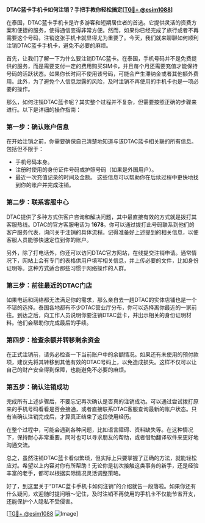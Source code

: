**DTAC蓝卡手机卡如何注销？手把手教你轻松搞定[[TG💪+ @esim1088](https://t.me/s/esim1088)]**

在泰国，DTAC蓝卡手机卡是许多游客和短期居住者的首选。它提供灵活的资费方案和便捷的服务，使得通信变得非常方便。然而，如果你已经完成了旅行或者不再需要这个号码，注销这张手机卡就显得尤为重要了。今天，我们就来聊聊如何顺利注销DTAC蓝卡手机卡，避免不必要的麻烦。

首先，让我们了解一下为什么要注销DTAC蓝卡。在泰国，手机号码并不是免费提供的服务，而是需要支付一定的费用购买SIM卡，并且每个月还需要充值才能保持号码的活跃状态。如果你长时间不使用该号码，可能会产生滞纳金或者其他额外费用。此外，为了避免个人信息泄露的风险，及时注销不再使用的手机卡也是一项必要的操作。

那么，如何注销DTAC蓝卡呢？其实整个过程并不复杂，但需要按照正确的步骤来进行。以下是详细的操作指南：

### 第一步：确认账户信息
在开始注销之前，你需要确保自己清楚地知道与该DTAC蓝卡相关联的所有信息。包括但不限于：
- 手机号码本身。
- 注册时使用的身份证件号码或护照号码（如果是外国用户）。
- 最近一次充值记录的时间及金额。
这些信息可以帮助你在后续过程中更快地找到你的账户并完成注销。

### 第二步：联系客服中心
DTAC提供了多种方式供客户咨询和解决问题，其中最直接有效的方式就是拨打其客服热线。DTAC的官方客服电话为 **1678**。你可以通过拨打此号码联系到他们的客户服务代表，询问关于注销的具体流程。记得准备好上述提到的相关信息，以便客服人员能够快速定位到你的账户。

另外，除了打电话外，你还可以访问DTAC官方网站，在线提交注销申请。通常情况下，网站上会有专门的表格供用户填写相关信息，并上传必要的文件，比如身份证明等。这种方式适合那些习惯于网络操作的人群。

### 第三步：前往最近的DTAC门店
如果电话和网络都无法满足你的需求，那么亲自去一趟DTAC的实体店铺也是一个不错的选择。泰国各地都有不少DTAC营业厅分布，你可以选择离你最近的一家前往。到达之后，向工作人员说明你要注销DTAC蓝卡，并出示相关的身份证明材料。他们会帮助你完成最后的手续。

### 第四步：检查余额并转移剩余资金
在正式注销前，请务必检查一下当前账户中的余额情况。如果还有未使用的预付款项，建议先将其转移到其他有效的DTAC号码上，以免造成损失。这样不仅可以让自己的财产安全得到保障，也能避免不必要的麻烦。

### 第五步：确认注销成功
完成所有上述步骤后，不要忘记再次确认是否真的注销成功。可以通过尝试拨打原来的手机号码看看是否会接通，或者直接联系DTAC客服查询最新的账户状态。只有当确认注销完成后，才算真正结束了这段使用经历。

在整个过程中，可能会遇到各种问题，比如语言障碍、资料缺失等。在这种情况下，保持耐心非常重要。同时也可以寻求朋友的帮助，或者借助翻译软件来更好地沟通交流。

总之，虽然注销DTAC蓝卡看似繁琐，但实际上只要掌握了正确的方法，就能轻松应对。希望以上内容对你有所帮助！无论你是初次接触这类事务的新手，还是经验丰富的老手，都可以根据实际情况灵活调整策略。

好了，到这里关于“DTAC蓝卡手机卡如何注销”的介绍就告一段落啦。如果你还有什么疑问，欢迎随时提问哦～记住，及时注销不再使用的手机卡不仅能节省开支，还能保护个人隐私不受侵害。

[[TG💪+ @esim1088](https://t.me/s/esim1088) ![Image](https://i.postimg.cc/4NQfJmqS/Snipaste-2025-05-13-00-14-12.png)]